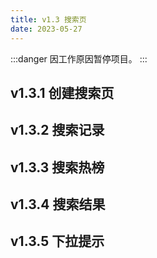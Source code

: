 ```yaml
---
title: v1.3 搜索页
date: 2023-05-27
---
```

:::danger
因工作原因暂停项目。
:::
## v1.3.1 创建搜索页

## v1.3.2 搜索记录

## v1.3.3 搜索热榜

## v1.3.4 搜索结果

## v1.3.5 下拉提示



